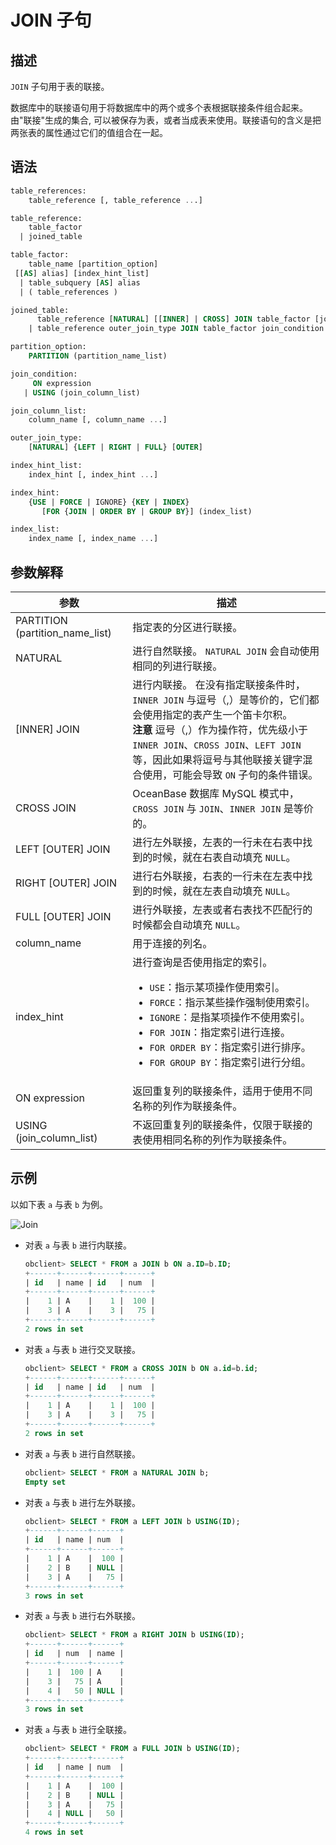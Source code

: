# JOIN 子句

## 描述

`JOIN` 子句用于表的联接。

数据库中的联接语句用于将数据库中的两个或多个表根据联接条件组合起来。由"联接"生成的集合, 可以被保存为表，或者当成表来使用。联接语句的含义是把两张表的属性通过它们的值组合在一起。

## 语法

```sql
table_references:
    table_reference [, table_reference ...]

table_reference: 
    table_factor
  | joined_table

table_factor: 
    table_name [partition_option]
 [[AS] alias] [index_hint_list]
  | table_subquery [AS] alias
  | ( table_references )

joined_table: 
      table_reference [NATURAL] [[INNER] | CROSS] JOIN table_factor [join_condition]
    | table_reference outer_join_type JOIN table_factor join_condition

partition_option:
    PARTITION (partition_name_list)

join_condition:
     ON expression
   | USING (join_column_list)

join_column_list:
    column_name [, column_name ...] 

outer_join_type:
    [NATURAL] {LEFT | RIGHT | FULL} [OUTER]

index_hint_list:
    index_hint [, index_hint ...]

index_hint: 
    {USE | FORCE | IGNORE} {KEY | INDEX}
       [FOR {JOIN | ORDER BY | GROUP BY}] (index_list) 

index_list:
    index_name [, index_name ...] 
```

## 参数解释

|               参数                |                                                                                                                                                                                                         描述                                                                                                                                                                                                          |
|---------------------------------|---------------------------------------------------------------------------------------------------------------------------------------------------------------------------------------------------------------------------------------------------------------------------------------------------------------------------------------------------------------------------------------------------------------------|
| PARTITION (partition_name_list) | 指定表的分区进行联接。                                                                                                                                                                                                                                                                                                                                                                                                         |
| NATURAL                         | 进行自然联接。 `NATURAL JOIN` 会自动使用相同的列进行联接。                                                                                                                                                                                                                                                                                                                                                               |
| \[INNER\] JOIN                  | 进行内联接。 在没有指定联接条件时，`INNER JOIN` 与逗号（,）是等价的，它们都会使用指定的表产生一个笛卡尔积。 <br>**注意**  逗号（,）作为操作符，优先级小于 `INNER JOIN`、`CROSS JOIN`、`LEFT JOIN` 等，因此如果将逗号与其他联接关键字混合使用，可能会导致 `ON` 子句的条件错误。                                                                                                                                                                                              |
| CROSS JOIN                      | OceanBase 数据库 MySQL 模式中，`CROSS JOIN` 与 `JOIN`、`INNER JOIN` 是等价的。                                                                                                                                                                                                                                                                                                                                                    |
| LEFT \[OUTER\] JOIN             | 进行左外联接，左表的一行未在右表中找到的时候，就在右表自动填充 `NULL`。                                                                                                                                                                                                                                                                                                                                                                             |
| RIGHT \[OUTER\] JOIN            | 进行右外联接，右表的一行未在左表中找到的时候，就在左表自动填充 `NULL`。                                                                                                                                                                                                                                                                                                                                                                             |
| FULL \[OUTER\] JOIN             | 进行外联接，左表或者右表找不匹配行的时候都会自动填充 `NULL`。                                                                                                                                                                                                                                                                                                                                                                                  |
| column_name                     | 用于连接的列名。                                                                                                                                                                                                                                                                                                                                                                                                            |
| index_hint                      | 进行查询是否使用指定的索引。 <ul><li> `USE`：指示某项操作使用索引。</li> <li> `FORCE`：指示某些操作强制使用索引。</li> <li> `IGNORE`：是指某项操作不使用索引。</li> <li> `FOR JOIN`：指定索引进行连接。</li> <li> `FOR ORDER BY`：指定索引进行排序。</li> <li> `FOR GROUP BY`：指定索引进行分组。</li></ul>    |
| ON expression                   | 返回重复列的联接条件，适用于使用不同名称的列作为联接条件。                                                                                                                                                                                                                                                                                                                                                                                       |
| USING (join_column_list)        | 不返回重复列的联接条件，仅限于联接的表使用相同名称的列作为联接条件。                                                                                                                                                                                                                                                                                                                                                                                  |

## 示例

以如下表 `a` 与表 `b` 为例。

![Join](https://help-static-aliyun-doc.aliyuncs.com/assets/img/zh-CN/1610958261/p303134.png)

* 对表 `a` 与表 `b` 进行内联接。

  ```sql
  obclient> SELECT * FROM a JOIN b ON a.ID=b.ID;
  +------+------+------+------+
  | id   | name | id   | num  |
  +------+------+------+------+
  |    1 | A    |    1 |  100 |
  |    3 | A    |    3 |   75 |
  +------+------+------+------+
  2 rows in set 
  ```

* 对表 `a` 与表 `b` 进行交叉联接。

  ```sql
  obclient> SELECT * FROM a CROSS JOIN b ON a.id=b.id;
  +------+------+------+------+
  | id   | name | id   | num  |
  +------+------+------+------+
  |    1 | A    |    1 |  100 |
  |    3 | A    |    3 |   75 |
  +------+------+------+------+
  2 rows in set 
  ```

* 对表 `a` 与表 `b` 进行自然联接。

  ```sql
  obclient> SELECT * FROM a NATURAL JOIN b;
  Empty set 
  ```

* 对表 `a` 与表 `b` 进行左外联接。

  ```sql
  obclient> SELECT * FROM a LEFT JOIN b USING(ID);
  +------+------+------+
  | id   | name | num  |
  +------+------+------+
  |    1 | A    |  100 |
  |    2 | B    | NULL |
  |    3 | A    |   75 |
  +------+------+------+
  3 rows in set 
  ```

* 对表 `a` 与表 `b` 进行右外联接。

  ```sql
  obclient> SELECT * FROM a RIGHT JOIN b USING(ID);
  +------+------+------+
  | id   | num  | name |
  +------+------+------+
  |    1 |  100 | A    |
  |    3 |   75 | A    |
  |    4 |   50 | NULL |
  +------+------+------+
  3 rows in set 
  ```

* 对表 `a` 与表 `b` 进行全联接。

  ```sql
  obclient> SELECT * FROM a FULL JOIN b USING(ID);
  +------+------+------+
  | id   | name | num  |
  +------+------+------+
  |    1 | A    |  100 |
  |    2 | B    | NULL |
  |    3 | A    |   75 |
  |    4 | NULL |   50 |
  +------+------+------+
  4 rows in set 
  ```
